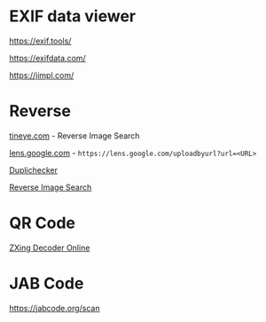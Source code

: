 # EXIF data viewer

https://exif.tools/

https://exifdata.com/

https://jimpl.com/

# Reverse

[tineye.com](https://tineye.com/) - Reverse Image Search

[lens.google.com](https://lens.google.com/) - `https://lens.google.com/uploadbyurl?url=<URL>`

[Duplichecker](https://www.duplichecker.com/reverse-image-search.php)

[Reverse Image Search](https://www.labnol.org/reverse/)

# QR Code

[ZXing Decoder Online](https://zxing.org/w/decode.jspx)

# JAB Code

https://jabcode.org/scan
